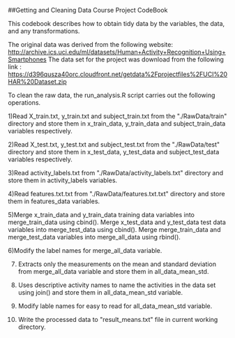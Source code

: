 ##Getting and Cleaning Data Course Project CodeBook

This codebook describes how to obtain tidy data by the variables, the data, and any transformations.

The original data was derived from the following website:
http://archive.ics.uci.edu/ml/datasets/Human+Activity+Recognition+Using+Smartphones
The data set for the project was download from the following link :
https://d396qusza40orc.cloudfront.net/getdata%2Fprojectfiles%2FUCI%20HAR%20Dataset.zip

To clean the raw data, the run_analysis.R script carries out the following operations.

1)Read X_train.txt, y_train.txt and subject_train.txt from the "./RawData/train" directory and store them in x_train_data, y_train_data and subject_train_data variables respectively.

2)Read X_test.txt, y_test.txt and subject_test.txt from the "./RawData/test" directory and store them in x_test_data, y_test_data and subject_test_data variables respectively.

3)Read activity_labels.txt from "./RawData/activity_labels.txt" directory and store them in activity_labels variables.

4)Read features.txt.txt from "./RawData/features.txt.txt" directory and store them in features_data variables.

5)Merge x_train_data and y_train_data training data variables into merge_train_data using cbind(). Merge x_test_data and y_test_data test data variables into merge_test_data using cbind(). Merge merge_train_data and merge_test_data variables into merge_all_data using rbind().

6)Modify the label names for merge_all_data variable.

7) Extracts only the measurements on the mean and standard deviation from merge_all_data variable and store them in all_data_mean_std.

8) Uses descriptive activity names to name the activities in the data set using join() and store them in all_data_mean_std variable.

9) Modify lable names for easy to read for all_data_mean_std variable.

10) Write the processed data to "result_means.txt" file in current working directory.
 
